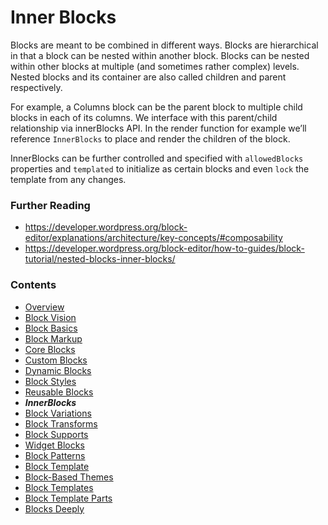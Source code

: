 # Inner Blocks

Blocks are meant to be combined in different ways. Blocks are hierarchical in that a block can be nested within another block. Blocks can be nested within other blocks at multiple (and sometimes rather complex) levels. Nested blocks and its container are also called children and parent respectively. 

For example, a Columns block can be the parent block to multiple child blocks in each of its columns. We interface with this parent/child relationship via innerBlocks API. In the render function for example we’ll reference `InnerBlocks` to place and render the children of the block.

InnerBlocks can be further controlled and specified with `allowedBlocks` properties and `templated` to initialize as certain blocks and even `lock` the template from any changes.


### Further Reading
- https://developer.wordpress.org/block-editor/explanations/architecture/key-concepts/#composability
- https://developer.wordpress.org/block-editor/how-to-guides/block-tutorial/nested-blocks-inner-blocks/
### Contents
- [Overview](01-overview.md)
- [Block Vision](02-block-vision.md)
- [Block Basics](03-block-basics.md)
- [Block Markup](04-block-markup.md)
- [Core Blocks](05-core-blocks.md)
- [Custom Blocks](06-custom-blocks.md)
- [Dynamic Blocks](07-dynamic-blocks.md)
- [Block Styles](08-block-styles.md)
- [Reusable Blocks](09-reusable-blocks.md)
- ***InnerBlocks***
- [Block Variations](11-block-variations.md)
- [Block Transforms](12-block-transforms.md)
- [Block Supports](13-block-supports.md)
- [Widget Blocks](14-widget-blocks.md)
- [Block Patterns](15-block-patterns.md)
- [Block Template](16-block-template.md)
- [Block-Based Themes](17-block-based-themes.md)
- [Block Templates](18-block-templates.md)
- [Block Template Parts](19-block-template-parts.md)
- [Blocks Deeply](20-blocks-deeply.md)